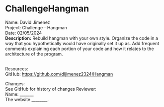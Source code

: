 # ChallengeHangman

Name: David Jimenez <br>
Project: Challenge - Hangman <br>
Date: 02/05/2024 <br>
<strong>Description:</strong>
Rebuild hangman with your own style. Organize the code in a way that you hypothetically would have originally set it up as. Add frequent comments explaining each portion of your code and how it relates to the architecture of the program.<br><br>

Resources: <br>
GitHub: https://github.com/dljimenez2324/Hangman <br>

Changes: <br>
See GitHub for history of changes
Reviewer: <br>
Name: _______ <br>
The website ________. 
